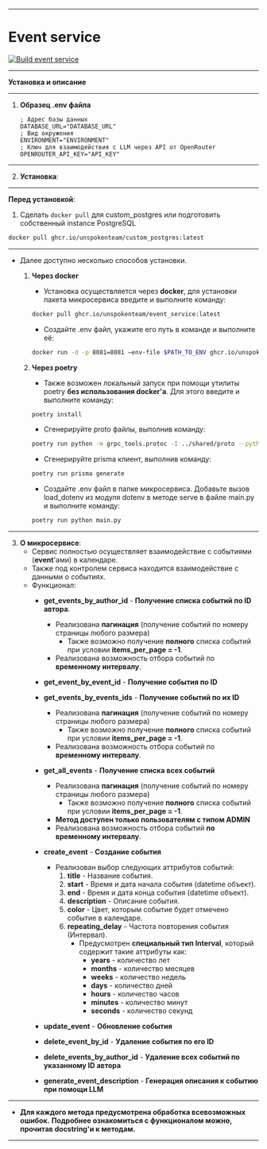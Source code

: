 ___
# Event service
[![Build event service](https://github.com/UnspokenTeam/Calendar/actions/workflows/build_event_service.yaml/badge.svg)](https://github.com/UnspokenTeam/Calendar/actions/workflows/build_event_service.yaml)
___
**Установка и описание**
___
1. **Образец .env файла**
	```env
	; Адрес базы данных
	DATABASE_URL="DATABASE_URL"
	; Вид окружения
	ENVIRONMENT="ENVIRONMENT"
	; Ключ для взаимодействия с LLM через API от OpenRouter
	OPENROUTER_API_KEY="API_KEY"
	```
___
2. **Установка**:
___  
**Перед установкой**:

1. Сделать ```docker pull``` для custom_postgres или подготовить собственный instance PostgreSQL
```bash
docker pull ghcr.io/unspokenteam/custom_postgres:latest
```
___  
- Далее доступно несколько способов установки.

  1. **Через docker**
     - Установка осуществляется через **docker**, для установки пакета микросервиса введите и выполните команду:
      ```bash
      docker pull ghcr.io/unspokenteam/event_service:latest
      ```
     - Создайте .env файл, укажите его путь в команде и выполните её:
      ```bash
      docker run -d -p 8081=8081 —env-file $PATH_TO_ENV ghcr.io/unspokenteam/event_service:latest
      ```

  2. **Через poetry**
      - Также возможен локальный запуск при помощи утилиты poetry **без использования docker'a**. Для этого введите и выполните команду:
      ```bash
      poetry install
      ```
      - Сгенерируйте proto файлы, выполнив команду:
      ```bash
      poetry run python -m grpc_tools.protoc -I ../shared/proto --python_out=generated --grpc_python_out=generated --pyi_out=generated ../shared/proto/user/*.proto ../shared/proto/event_service/*.proto && poetry run protol --create-package --in-place --python-out generated protoc --experimental_allow_proto3_optional --proto-path=../shared/proto ../shared/proto/event_service/*.proto ../shared/proto/user/*.proto
      ```
      - Сгенерируйте prisma клиент, выполнив команду:
      ```bash
      poetry run prisma generate
      ```
      - Создайте .env файл в папке микросервиса. Добавьте вызов load_dotenv из модуля dotenv в методе serve в файле main.py и выполните команду:
      ```bash
      poetry run python main.py
      ```
---
3. **О микросервисе**:
	- Сервис полностью осуществляет взаимодействие с событиями (**event**'ами) в календаре.
	- Также под контролем сервиса находится взаимодействие с данными о событиях.
	- Функционал:
		- **get_events_by_author_id** - **Получение списка событий по ID автора**.
			- Реализована **пагинация** (получение событий по номеру страницы любого размера)
				- Также возможно получение **полного** списка событий при условии **items_per_page = -1**.
			- Реализована возможность отбора событий по **временному интервалу**.

		- **get_event_by_event_id** - **Получение события по ID**

		- **get_events_by_events_ids** - **Получение событий по их ID**
			- Реализована **пагинация** (получение событий по номеру страницы любого размера)
				- Также возможно получение **полного** списка событий при условии **items_per_page = -1**.
			- Реализована возможность отбора событий по **временному интервалу**.

		- **get_all_events** - **Получение списка всех событий**
			- Реализована **пагинация** (получение событий по номеру страницы любого размера)
				- Также возможно получение **полного** списка событий при условии **items_per_page = -1**.
			- **Метод доступен только пользователям с типом ADMIN**
			- Реализована возможность отбора событий **по временному интервалу**.

		- **create_event** - **Создание события**
			- Реализован выбор следующих аттрибутов событий:
				1. **title** - Название события.
				2. **start** - Время и дата начала события (datetime объект).
				3. **end** - Время и дата конца события (datetime объект).
				4. **description** - Описание события.
				5. **color** - Цвет, которым событие будет отмечено событие в календаре.
				6. **repeating_delay** - Частота повторения события (Интервал).
					- Предусмотрен **специальный тип Interval**, который содержит такие аттрибуты как:
						- **years** - количество лет
						- **months** - количество месяцев
						- **weeks** - количество недель
						- **days** - количество дней
						- **hours** - количество часов
						- **minutes** - количество минут
						- **seconds** - количество секунд

		- **update_event** - **Обновление события**

		- **delete_event_by_id** - **Удаление события по его ID**

		- **delete_events_by_author_id** - **Удаление всех событий по указанному ID автора**

        - **generate_event_description** - **Генерация описания к событию при помощи LLM**
---
* **Для каждого метода предусмотрена обработка всевозможных ошибок.** **Подробнее ознакомиться с функционалом можно, прочитав docstring'и к методам.**
---
